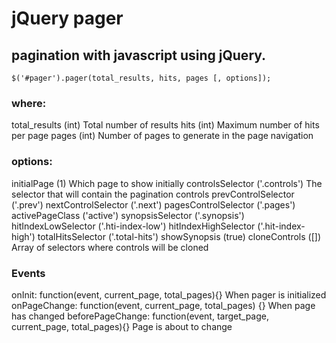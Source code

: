 # jQuery pager
## pagination with javascript using jQuery.

```
$('#pager').pager(total_results, hits, pages [, options]);
```

### where:
total_results (int) Total number of results
hits (int) Maximum number of hits per page
pages (int) Number of pages to generate in the page navigation

### options:
initialPage (1) Which page to show initially
controlsSelector ('.controls') The selector that will contain the pagination controls
prevControlSelector ('.prev')
nextControlSelector ('.next')
pagesControlSelector ('.pages')
activePageClass ('active')
synopsisSelector ('.synopsis')
hitIndexLowSelector ('.hti-index-low')
hitIndexHighSelector ('.hit-index-high')
totalHitsSelector ('.total-hits')
showSynopsis (true)
cloneControls ([]) Array of selectors where controls will be cloned

### Events
onInit: function(event, current_page, total_pages){} When pager is initialized
onPageChange: function(event, current_page, total_pages) {} When page has changed
beforePageChange: function(event, target_page, current_page, total_pages){} Page is about to change


